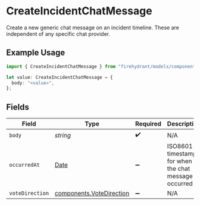 # CreateIncidentChatMessage

Create a new generic chat message on an incident timeline. These are independent of any specific chat provider.

## Example Usage

```typescript
import { CreateIncidentChatMessage } from "firehydrant/models/components";

let value: CreateIncidentChatMessage = {
  body: "<value>",
};
```

## Fields

| Field                                                                                         | Type                                                                                          | Required                                                                                      | Description                                                                                   |
| --------------------------------------------------------------------------------------------- | --------------------------------------------------------------------------------------------- | --------------------------------------------------------------------------------------------- | --------------------------------------------------------------------------------------------- |
| `body`                                                                                        | *string*                                                                                      | :heavy_check_mark:                                                                            | N/A                                                                                           |
| `occurredAt`                                                                                  | [Date](https://developer.mozilla.org/en-US/docs/Web/JavaScript/Reference/Global_Objects/Date) | :heavy_minus_sign:                                                                            | ISO8601 timestamp for when the chat message occurred                                          |
| `voteDirection`                                                                               | [components.VoteDirection](../../models/components/votedirection.md)                          | :heavy_minus_sign:                                                                            | N/A                                                                                           |